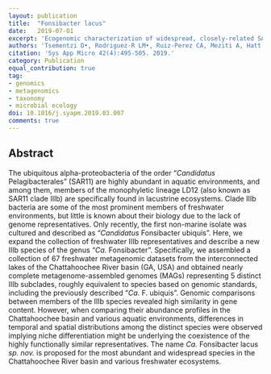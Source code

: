 ```yaml
---
layout: publication
title:  "Fonsibacter lacus"
date:   2019-07-01
excerpt: 'Ecogenomic characterization of widespread, closely-related SAR11 clades of the freshwater genus "Candidatus Fonsibacter" and proposal of Ca. Fonsibacter lacus sp. nov.'
authors: 'Tsementzi D•, Rodriguez-R LM•, Ruiz-Perez CA, Meziti A, Hatt JK, Konstantinidis KT.'
citation: 'Sys App Micro 42(4):495-505. 2019.'
category: Publication
equal_contribution: true
tag:
- genomics
- metagenomics
- taxonomy
- microbial ecology
doi: 10.1016/j.syapm.2019.03.007
comments: true
---
```


## Abstract
The ubiquitous alpha-proteobacteria of the order “*Candidatus* Pelagibacterales”
(SAR11) are highly abundant in aquatic environments, and among them, members of
the monophyletic lineage LD12 (also known as SAR11 clade IIIb) are specifically
found in lacustrine ecosystems.
Clade IIIb bacteria are some of the most prominent members of freshwater
environments, but little is known about their biology due to the lack of genome
representatives.
Only recently, the first non-marine isolate was cultured and described as
“*Candidatus* Fonsibacter ubiquis”.
Here, we expand the collection of freshwater IIIb representatives and describe
a new IIIb species of the genus “*Ca.* Fonsibacter”.
Specifically, we assembled a collection of 67 freshwater metagenomic datasets
from the interconnected lakes of the Chattahoochee River basin (GA, USA) and
obtained nearly complete metagenome-assembled genomes (MAGs) representing 5
distinct IIIb subclades, roughly equivalent to species based on genomic
standards, including the previously described “*Ca.* F. ubiquis”.
Genomic comparisons between members of the IIIb species revealed high
similarity in gene content.
However, when comparing their abundance profiles in the Chattahoochee basin and
various aquatic environments, differences in temporal and spatial distributions
among the distinct species were observed implying niche differentiation might
be underlying the coexistence of the highly functionally similar
representatives.
The name *Ca.* Fonsibacter lacus *sp. nov.* is proposed for the most abundant
and widespread species in the Chattahoochee River basin and various freshwater
ecosystems.
